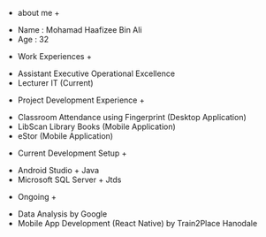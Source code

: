 + about me + 
- Name : Mohamad Haafizee Bin Ali
- Age : 32

+ Work Experiences +
- Assistant Executive Operational Excellence
- Lecturer IT (Current)

+ Project Development Experience +
- Classroom Attendance using Fingerprint (Desktop Application)
- LibScan Library Books (Mobile Application)
- eStor (Mobile Application)

+ Current Development Setup +
- Android Studio + Java
- Microsoft SQL Server + Jtds

+ Ongoing +
- Data Analysis by Google
- Mobile App Development (React Native) by Train2Place Hanodale

